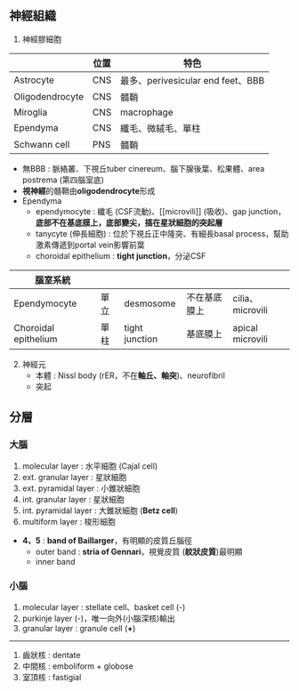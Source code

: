 ## 神經組織
1. 神經膠細胞

|                 | 位置 | 特色                              |
|-----------------|------|-----------------------------------|
| Astrocyte       | CNS  | 最多、perivesicular end feet、BBB |
| Oligodendrocyte | CNS  | 髓鞘                              |
| Miroglia        | CNS  | macrophage                        |
| Ependyma        | CNS  | 纖毛、微絨毛、單柱                |
| Schwann cell    | PNS  | 髓鞘                              |
- 無BBB : 脈絡叢、下視丘tuber cinereum、腦下腺後葉、松果體、area postrema (第四腦室底)
- **視神經**的髓鞘由**oligodendrocyte**形成
- Ependyma
	- ependymocyte : 纖毛 (CSF流動)、[[microvili]] (吸收)、gap junction，**底部不在基底膜上，底部變尖，插在星狀細胞的突起層**
	- tanycyte (伸長細胞) : 位於下視丘正中隆突、有細長basal process，幫助激素傳遞到portal vein影響前葉
	- choroidal epithelium : **tight junction**，分泌CSF

|  腦室系統           |      |                |              |                  |
|----------------------|------|----------------|--------------|------------------|
| Ependymocyte         | 單立 | desmosome      | 不在基底膜上 | cilia、microvili |
| Choroidal epithelium | 單柱 | tight junction | 基底膜上     | apical microvili |
2. 神經元
	- 本體 : Nissl body (rER，不在**軸丘、軸突**)、neurofibril
	- 突起
## 分層
### 大腦
1. molecular layer : 水平細胞 (Cajal cell)
2. ext. granular layer : 星狀細胞
3. ext. pyramidal layer : 小錐狀細胞
4. int. granular layer : 星狀細胞
5. int. pyramidal layer : 大錐狀細胞 (**Betz cell**)
6. multiform layer : 梭形細胞
- **4、5** : **band of Baillarger**，有明顯的皮質丘腦徑
	- outer band : **stria of Gennari**，視覺皮質 (**紋狀皮質**)最明顯
	- inner band
### 小腦
1. molecular layer : stellate cell、basket cell (-)
2. purkinje layer (-)，唯一向外(小腦深核)輸出
3. granular layer : granule cell (**+**)
***
1. 齒狀核 : dentate
2. 中間核 : emboliform + globose
3. 室頂核 : fastigial